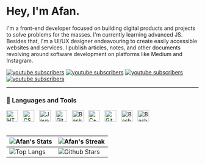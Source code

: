 # Hey, I'm Afan.

I'm a front-end developer focused on building digital products and projects to solve problems for the masses. I'm currently learning advanced JS. Besides that, I'm a UI/UX designer endeavouring to create easily accessible websites and services. I publish articles, notes, and other documents revolving around software development on platforms like Medium and Instagram.

<p align="left">
      <a href="https://afankhan.com/">
         <img alt="youtube subscribers" title="Personal Website" src="https://custom-icon-badges.demolab.com/badge/-Personal%20Website-yellow?style=for-the-badge&logoColor=white&logo=people"/></a>
      <a href="https://afankhan.com/coming-soon.html">
         <img alt="youtube subscribers" title="Portfolio" src="https://custom-icon-badges.demolab.com/badge/-Portfolio-orange?style=for-the-badge&logoColor=white&logo=versions"/></a>
      <a href="https://afankhan.com/discord">
         <img alt="youtube subscribers" title="Discord" src="https://custom-icon-badges.demolab.com/badge/-Discord-blue?style=for-the-badge&logoColor=white&logo=discord"/></a>
      <a href="https://afankhan.com/twitter">
         <img alt="youtube subscribers" title="Twitter" src="https://custom-icon-badges.demolab.com/badge/-Twitter-purple?style=for-the-badge&logoColor=white&logo=twitter"/></a>  
</p>

---

### 🧰 Languages and Tools

<img align="left" alt="HTML" width="30px" style="padding-right:10px;" src="https://cdn.jsdelivr.net/gh/devicons/devicon/icons/html5/html5-plain.svg" />
<img align="left" alt="CSS" width="30px" style="padding-right:10px;" src="https://cdn.jsdelivr.net/gh/devicons/devicon/icons/css3/css3-plain.svg" />
<img align="left" alt="JavaScript" width="30px" style="padding-right:10px;" src="https://cdn.jsdelivr.net/gh/devicons/devicon/icons/javascript/javascript-plain.svg" />
<img align="left" alt="Git" width="30px" style="padding-right:10px;" src="https://cdn.jsdelivr.net/gh/devicons/devicon/icons/git/git-original.svg" />
<img align="left" alt="Bash" width="30px" style="padding-right:10px;" src="https://cdn.jsdelivr.net/gh/devicons/devicon/icons/c/c-original.svg" />
<img align="left" alt="C++" width="30px" style="padding-right:10px;" src="https://cdn.jsdelivr.net/gh/devicons/devicon/icons/cplusplus/cplusplus-line.svg" />
<img align="left" alt="GitHub" width="30px" style="padding-right:10px;" src="https://cdn.jsdelivr.net/gh/devicons/devicon/icons/github/github-original.svg" />
<img align="left" alt="Bash" width="30px" style="padding-right:10px;" src="https://cdn.jsdelivr.net/gh/devicons/devicon/icons/bash/bash-original.svg" />
<img align="left" alt="Bash" width="30px" style="padding-right:10px;" src="https://cdn.jsdelivr.net/gh/devicons/devicon/icons/behance/behance-original.svg" />

<br>
<br>
<br>

| ![Afan's Stats](https://github-readme-stats.vercel.app/api?username=justmrkhan&show_icons=true&theme=tokyonight) | ![Afan's Streak](https://github-readme-streak-stats.herokuapp.com/?user=justmrkhan&theme=tokyonight)                                                                                                                  |
| ---------------------------------------------------------------------------------------------------------------- | --------------------------------------------------------------------------------------------------------------------------------------------------------------------------------------------------------------------- |
| ![Top Langs](https://github-readme-stats.vercel.app/api/top-langs/?username=justmrkhan&theme=tokyonight)         | ![Github Stars](https://github-readme-stats.vercel.app/api?username=justmrkhan&show_icons=true&locale=en&count_private=true&hide_rank=true&custom_title=My%20GitHub%20Stats&disable_animations=true&theme=tokyonight) |

<br>
